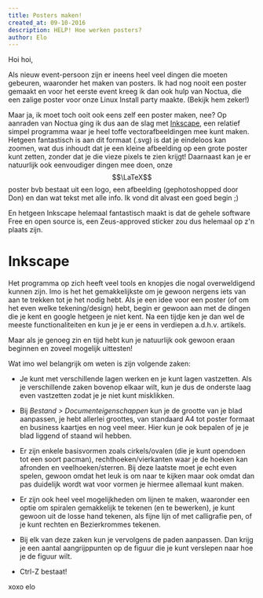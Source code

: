 ```yaml
---
title: Posters maken!
created_at: 09-10-2016
description: HELP! Hoe werken posters?
author: Elo
---
```


Hoi hoi,

Als nieuw event-persoon zijn er ineens heel veel dingen die moeten gebeuren, waaronder het maken van posters. Ik had nog nooit een poster gemaakt en voor het eerste event kreeg ik dan ook hulp van Noctua, die een zalige poster voor onze Linux Install party maakte. (Bekijk hem zeker!)

Maar ja, ik moet toch ooit ook eens zelf een poster maken, nee? Op aanraden van Noctua ging ik dus aan de slag met [Inkscape](//inkscape.org/), een relatief simpel programma waar je heel toffe vectorafbeeldingen mee kunt maken. Hetgeen fantastisch is aan dit formaat (.svg) is dat je eindeloos kan zoomen, wat dus inhoudt dat je een kleine afbeelding op een grote poster kunt zetten, zonder dat je die vieze pixels te zien krijgt! Daarnaast kan je er natuurlijk ook eenvoudiger dingen mee doen, onze $$\LaTeX$$ poster bvb bestaat uit een logo, een afbeelding (gephotoshopped door Don) en dan wat tekst met alle info. Ik vond dit alvast een goed begin ;)

En hetgeen Inkscape helemaal fantastisch maakt is dat de gehele software Free en open source is, een Zeus-approved sticker zou dus helemaal op z'n plaats zijn.

# Inkscape

Het programma op zich heeft veel tools en knopjes die nogal overweldigend kunnen zijn. Imo is het het gemakkelijkste om je gewoon nergens iets van aan te trekken tot je het nodig hebt. Als je een idee voor een poster (of om het even welke tekening/design) hebt, begin er gewoon aan met de dingen die je kent en google hetgeen je niet kent. Na een tijdje ken je dan wel de meeste functionaliteiten en kun je je er eens in verdiepen a.d.h.v. artikels.

Maar als je genoeg zin en tijd hebt kun je natuurlijk ook gewoon eraan beginnen en zoveel mogelijk uittesten!

Wat imo wel belangrijk om weten is zijn volgende zaken:

- Je kunt met verschillende lagen werken en je kunt lagen vastzetten. Als je verschillende zaken bovenop elkaar wilt, kun je dus de onderste laag even vastzetten zodat je je niet kunt misklikken.

- Bij _Bestand > Documenteigenschappen_ kun je de grootte van je blad aanpassen, je hebt allerlei groottes, van standaard A4 tot poster formaat en business kaartjes en nog veel meer. Hier kun je ook bepalen of je je blad liggend of staand wil hebben.

- Er zijn enkele basisvormen zoals cirkels/ovalen (die je kunt opendoen tot een soort pacman), rechthoeken/vierkanten waar je de hoeken kan afronden en veelhoeken/sterren. Bij deze laatste moet je echt even spelen, gewoon omdat het leuk is om naar te kijken maar ook omdat dan pas duidelijk wordt wat voor vormen je hiermee allemaal kunt maken.

- Er zijn ook heel veel mogelijkheden om lijnen te maken, waaronder een optie om spiralen gemakkelijk te tekenen (en te bewerken), je kunt gewoon uit de losse hand tekenen, als fijne lijn of met calligrafie pen, of je kunt rechten en Bezierkrommes tekenen.

- Bij elk van deze zaken kun je vervolgens de paden aanpassen. Dan krijg je een aantal aangrijppunten op de figuur die je kunt verslepen naar hoe je de figuur wilt.

- Ctrl-Z bestaat!

xoxo elo
